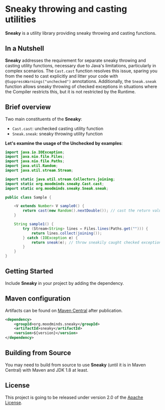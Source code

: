 # Sneaky throwing and casting utilities

**Sneaky** is a utility library providing sneaky throwing and casting functions.

## In a Nutshell

**Sneaky** addresses the requirement for separate sneaky throwing and casting utility functions, necessary due to Java's
limitations, particularly in complex scenarios. The `Cast.cast` function resolves this issue, sparing you from the need to
cast explicitly and litter your code with `@SuppressWarnings("unchecked")` annotations. Additionally, the `Sneak.sneak`
function allows sneaky throwing of checked exceptions in situations where the Compiler restricts this, but it is not
restricted by the Runtime.

## Brief overview

Two main constituents of the **Sneaky**:

* `Cast.cast`: unchecked casting utility function
* `Sneak.sneak`: sneaky throwing utility function

**Let's examine the usage of the **Unchecked** by examples**:

```java
import java.io.IOException;
import java.nio.file.Files;
import java.nio.file.Paths;
import java.util.Random;
import java.util.stream.Stream;

import static java.util.stream.Collectors.joining;
import static org.moodminds.sneaky.Cast.cast;
import static org.moodminds.sneaky.Sneak.sneak;

public class Sample {

    <V extends Number> V sample0() {
        return cast(new Random().nextDouble()); // cast the return value
    }

    String sample1() {
        try (Stream<String> lines = Files.lines(Paths.get(""))) {
            return lines.collect(joining());
        } catch (IOException e) {
            return sneak(e); // throw sneakily caught checked exception
        }
    }
}
```

## Getting Started

Include **Sneaky** in your project by adding the dependency.

## Maven configuration

Artifacts can be found on [Maven Central](https://search.maven.org/) after publication.

```xml
<dependency>
    <groupId>org.moodminds.sneaky</groupId>
    <artifactId>sneaky</artifactId>
    <version>${version}</version>
</dependency>
```

## Building from Source

You may need to build from source to use **Sneaky** (until it is in Maven Central) with Maven and JDK 1.8 at least.

## License
This project is going to be released under version 2.0 of the [Apache License][l].

[l]: https://www.apache.org/licenses/LICENSE-2.0